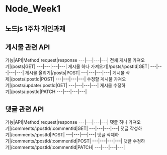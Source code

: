 # Node_Week1
## 노드js 1주차 개인과제


## 게시물 관련 API
기능|API|Method|request|response
---|---|---|---|
전체 게시물 가져오기|/posts|GET|
---|---|---|---|
게시물 하나 가져오기|/posts/:postId|GET|
---|---|---|---|
게시물 올리기|/posts|POST|
---|---|---|---|
게시물 삭제|/posts/:postId|POST|
---|---|---|---|
수정할 계시물 가져오기|/posts/update/:postId|GET|
---|---|---|---|
게시물 수정하기|/posts/:postId|PATCH
---|---|---|---|


## 댓글 관련 API
기능|API|Method|request|response
---|---|---|---|
댓글 하나 가져오기|/comments/:postId/:commentId|GET|
---|---|---|---|
댓글 작성하기|/comments/:postId|POST|
---|---|---|---|
댓글 삭제하기|/comments/:postId/:commentId|POST|
---|---|---|---|
댓글 수정하기|/comments/:postId/:commentId|PATCH|
---|---|---|---|

